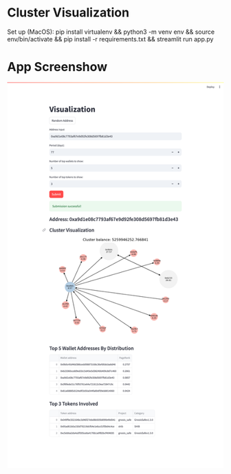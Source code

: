 # Cluster Visualization

Set up (MacOS): pip install virtualenv && python3 -m venv env && source env/bin/activate && pip install -r requirements.txt && streamlit run app.py

# App Screenshow

![App Screenshot](./images/app.png)
